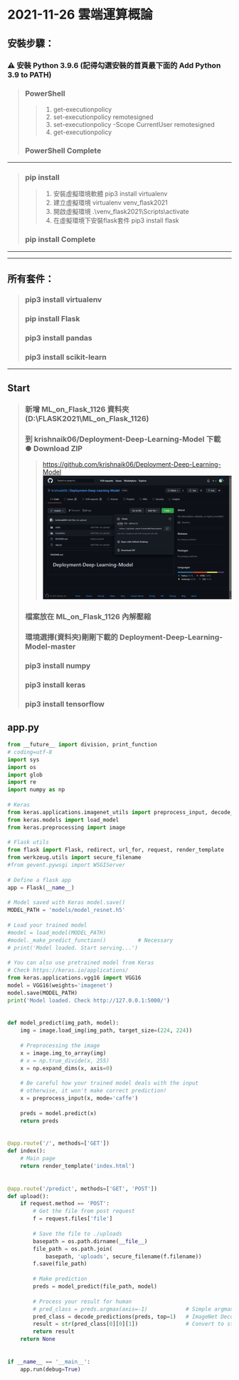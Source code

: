 # 2021-11-26 雲端運算概論
## 安裝步驟：
###  ⚠ 安裝 Python 3.9.6 (記得勾選安裝的首頁最下面的 Add Python 3.9 to PATH)
> ###  PowerShell
>> 1. get-executionpolicy
>> 2. set-executionpolicy remotesigned
>> 3. set-executionpolicy -Scope CurrentUser remotesigned
>> 4. get-executionpolicy 
> ### PowerShell Complete
---
> ### pip install
>> 1. 安裝虛擬環境軟體 pip3 install virtualenv  
>> 2. 建立虛擬環境 virtualenv venv_flask2021
>> 3. 開啟虛擬環境 .\venv_flask2021\Scripts\activate
>> 4. 在虛擬環境下安裝flask套件 pip3 install flask
> ### pip install Complete
---
---
## 所有套件：
> ### pip3 install virtualenv
> ### pip install Flask
> ### pip3 install pandas
> ### pip3 install scikit-learn
---
## Start
> ### 新增 ML_on_Flask_1126 資料夾 (D:\FLASK2021\ML_on_Flask_1126)
> ### 到 krishnaik06/Deployment-Deep-Learning-Model 下載 <br> ● Download ZIP
>> https://github.com/krishnaik06/Deployment-Deep-Learning-Model
![Download](https://github.com/ChengHan16/Cs4high_4080E036/blob/master/%E9%9B%B2%E7%AB%AF%E9%81%8B%E7%AE%97%E6%A6%82%E8%AB%96%E3%80%8A110-1%E3%80%8B/%E3%80%8A6%E3%80%8B2021-11-26/Image/%E4%B8%8B%E8%BC%89%20Deployment-Deep-Learning-Model-master.PNG)
> ### 檔案放在 ML_on_Flask_1126 內解壓縮
> ### 環境選擇(資料夾)剛剛下載的 Deployment-Deep-Learning-Model-master 
> ### pip3 install numpy
> ### pip3 install keras
> ### pip3 install tensorflow
## app.py
```py
from __future__ import division, print_function
# coding=utf-8
import sys
import os
import glob
import re
import numpy as np

# Keras
from keras.applications.imagenet_utils import preprocess_input, decode_predictions
from keras.models import load_model
from keras.preprocessing import image

# Flask utils
from flask import Flask, redirect, url_for, request, render_template
from werkzeug.utils import secure_filename
#from gevent.pywsgi import WSGIServer

# Define a flask app
app = Flask(__name__)

# Model saved with Keras model.save()
MODEL_PATH = 'models/model_resnet.h5'

# Load your trained model
#model = load_model(MODEL_PATH)
#model._make_predict_function()          # Necessary
# print('Model loaded. Start serving...')

# You can also use pretrained model from Keras
# Check https://keras.io/applications/
from keras.applications.vgg16 import VGG16
model = VGG16(weights='imagenet')
model.save(MODEL_PATH)
print('Model loaded. Check http://127.0.0.1:5000/')


def model_predict(img_path, model):
    img = image.load_img(img_path, target_size=(224, 224))

    # Preprocessing the image
    x = image.img_to_array(img)
    # x = np.true_divide(x, 255)
    x = np.expand_dims(x, axis=0)

    # Be careful how your trained model deals with the input
    # otherwise, it won't make correct prediction!
    x = preprocess_input(x, mode='caffe')

    preds = model.predict(x)
    return preds


@app.route('/', methods=['GET'])
def index():
    # Main page
    return render_template('index.html')


@app.route('/predict', methods=['GET', 'POST'])
def upload():
    if request.method == 'POST':
        # Get the file from post request
        f = request.files['file']

        # Save the file to ./uploads
        basepath = os.path.dirname(__file__)
        file_path = os.path.join(
            basepath, 'uploads', secure_filename(f.filename))
        f.save(file_path)

        # Make prediction
        preds = model_predict(file_path, model)

        # Process your result for human
        # pred_class = preds.argmax(axis=-1)            # Simple argmax
        pred_class = decode_predictions(preds, top=1)   # ImageNet Decode
        result = str(pred_class[0][0][1])               # Convert to string
        return result
    return None


if __name__ == '__main__':
    app.run(debug=True)
```
